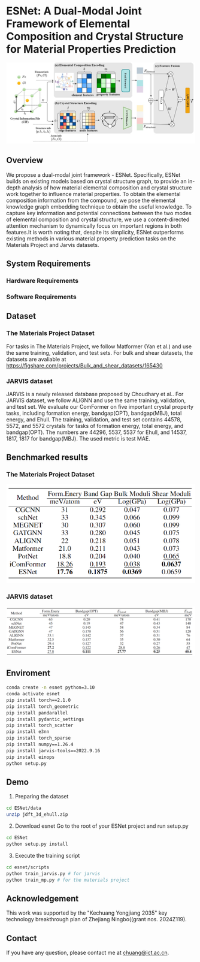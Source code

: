 # ESNet: A Dual-Modal Joint Framework of Elemental Composition and Crystal Structure for Material Properties Prediction


![cover](assets/architecture2.png)

## Overview
We propose a dual-modal joint framework - ESNet. Specifically, ESNet builds on existing models based on crystal structure graph, to provide an in-depth analysis of how material elemental composition and crystal structure work together to influence material properties. To obtain the elemental composition information from the compound, we pose the elemental knowledge graph embedding technique to obtain the useful knowledge. To capture key information and potential connections between the two modes of elemental composition and crystal structure, we use a content-directed attention mechanism to dynamically focus on important regions in both features.It is worth noting that, despite its simplicity, ESNet outperforms existing methods in various material property prediction tasks on the Materials Project and Jarvis datasets.

## System Requirements

### Hardware Requirements

### Software Requirements

## Dataset

### The Materials Project Dataset

For tasks in The Materials Project, we follow Matformer (Yan et al.) and use the same training, validation, and test sets.
For bulk and shear datasets, the datasets are avaliable at https://figshare.com/projects/Bulk_and_shear_datasets/165430

### JARVIS dataset

JARVIS is a newly released database proposed by Choudhary et al.. For JARVIS dataset, we follow ALIGNN and use the same training, validation, and test set. We evaluate our ComFormer on five important crystal property tasks, including formation energy, bandgap(OPT), bandgap(MBJ), total energy, and Ehull. The training, validation, and test set contains 44578, 5572, and 5572 crystals for tasks of formation energy, total energy, and bandgap(OPT). The numbers are 44296, 5537, 5537 for Ehull, and 14537, 1817, 1817 for bandgap(MBJ). The used metric is test MAE. 


## Benchmarked results

### The Materials Project Dataset
![cover](assets/MP.png)
### JARVIS dataset
![cover](assets/Jarvis.png)


## Enviroment

```bash
conda create -n esnet python=3.10
conda activate esnet
pip install torch==2.1.0
pip install torch_geometric
pip install pandarallel
pip install pydantic_settings
pip install torch_scatter
pip install e3nn
pip install torch_sparse
pip install numpy==1.26.4
pip install jarvis-tools==2022.9.16
pip install einops
python setup.py
```

## Demo

1. Preparing the dataset
```bash
cd ESNet/data
unzip jdft_3d_ehull.zip
```

2. Download esnet
Go to the root of your ESNet project and run setup.py
```bash
cd ESNet
python setup.py install
```

3. Execute the training script
```bash
cd esnet/scripts
python train_jarvis.py # for jarvis
python train_mp.py # for the materials project
```

## Acknowledgement

This work was supported by the "Kechuang Yongjiang 2035" key technology breakthrough plan of Zhejiang Ningbo((grant nos. 2024Z119).

## Contact

If you have any question, please contact me at chuang@ict.ac.cn.
